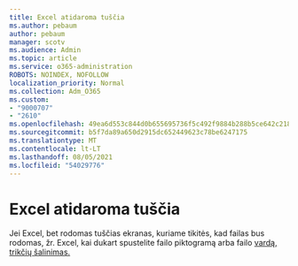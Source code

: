```yaml
---
title: Excel atidaroma tuščia
ms.author: pebaum
author: pebaum
manager: scotv
ms.audience: Admin
ms.topic: article
ms.service: o365-administration
ROBOTS: NOINDEX, NOFOLLOW
localization_priority: Normal
ms.collection: Adm_O365
ms.custom:
- "9000707"
- "2610"
ms.openlocfilehash: 49ea6d553c844d0b655695736f5c492f9884b288b5ce642c21859f2a3a235268
ms.sourcegitcommit: b5f7da89a650d2915dc652449623c78be6247175
ms.translationtype: MT
ms.contentlocale: lt-LT
ms.lasthandoff: 08/05/2021
ms.locfileid: "54029776"
---
```

# <a name="excel-opens-blank"></a>Excel atidaroma tuščia

Jei Excel, bet rodomas tuščias ekranas, kuriame tikitės, kad failas bus rodomas, žr. Excel, kai dukart spustelite failo piktogramą arba failo [vardą, trikčių šalinimas.](https://docs.microsoft.com/office/troubleshoot/excel/excel-opens-blank)
